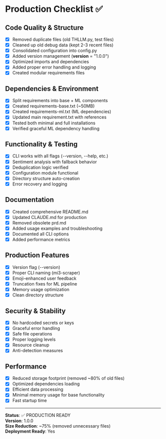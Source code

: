 # Production Checklist ✅

## Code Quality & Structure
- [x] Removed duplicate files (old THLLM.py, test files)
- [x] Cleaned up old debug data (kept 2-3 recent files)
- [x] Consolidated configuration into config.py
- [x] Added version management (__version__ = "1.0.0")
- [x] Optimized imports and dependencies
- [x] Added proper error handling and logging
- [x] Created modular requirements files

## Dependencies & Environment
- [x] Split requirements into base + ML components
- [x] Created requirements-base.txt (~50MB)
- [x] Created requirements-ml.txt (ML dependencies)  
- [x] Updated main requirement.txt with references
- [x] Tested both minimal and full installations
- [x] Verified graceful ML dependency handling

## Functionality & Testing  
- [x] CLI works with all flags (--version, --help, etc.)
- [x] Sentiment analysis with fallback behavior
- [x] Deduplication logic verified
- [x] Configuration module functional
- [x] Directory structure auto-creation
- [x] Error recovery and logging

## Documentation
- [x] Created comprehensive README.md
- [x] Updated CLAUDE.md for production
- [x] Removed obsolete prd.md
- [x] Added usage examples and troubleshooting
- [x] Documented all CLI options
- [x] Added performance metrics

## Production Features
- [x] Version flag (--version)
- [x] Proper CLI naming (mi3-scraper)
- [x] Emoji-enhanced user feedback
- [x] Truncation fixes for ML pipeline
- [x] Memory usage optimization
- [x] Clean directory structure

## Security & Stability
- [x] No hardcoded secrets or keys
- [x] Graceful error handling
- [x] Safe file operations
- [x] Proper logging levels
- [x] Resource cleanup
- [x] Anti-detection measures

## Performance
- [x] Reduced storage footprint (removed ~80% of old files)
- [x] Optimized dependencies loading
- [x] Efficient data processing
- [x] Minimal memory usage for base functionality
- [x] Fast startup time

---

**Status**: ✅ PRODUCTION READY  
**Version**: 1.0.0  
**Size Reduction**: ~75% (removed unnecessary files)  
**Deployment Ready**: Yes
